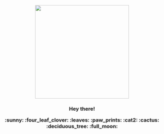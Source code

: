 
<!--
**CansinAlkacGok/CansinAlkacGok** is a ✨ _special_ ✨ repository because its `README.md` (this file) appears on your GitHub profile.

Here are some ideas to get you started:

- 🔭 I’m currently working on ...
- 🌱 I’m currently learning ...
- 👯 I’m looking to collaborate on ...
- 🤔 I’m looking for help with ...
- 💬 Ask me about ...
- 📫 How to reach me: ...
- 😄 Pronouns: ...
- ⚡ Fun fact: ...
-->


  <div id="header" align="center">
    <img src="https://media.giphy.com/media/L1R1tvI9svkIWwpVYr/giphy.gif" width="300"/>
  </div>
  <div>
    <h3 align="center"> Hey there!
      <p align="center"> :sunny: :four_leaf_clover: :leaves: :paw_prints: :cat2: :cactus: :deciduous_tree: :full_moon: </p>
    </h3>
    
  </div>  


